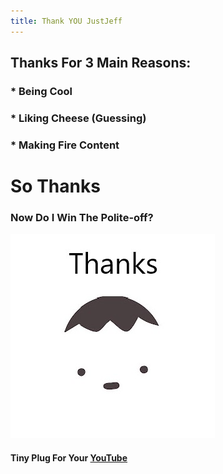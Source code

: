 ```yaml
---
title: Thank YOU JustJeff
---
```


## Thanks For 3 Main Reasons:
### * Being Cool
### * Liking Cheese (Guessing)
### * Making Fire Content  

# So  **Thanks**  
   
### Now Do I Win The Polite-off?  

![thanksjeff](thanksjeff.jpg)
#### Tiny Plug For Your [YouTube](https://www.youtube.com/channel/UCF1vJfwXJ0-f61bh0yX6Ifg)
